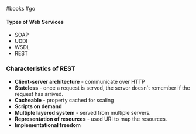 #books #go
#### Types of Web Services

* SOAP
* UDDI
* WSDL
* REST

### Characteristics of REST

* **Client-server architecture** - communicate over HTTP
* **Stateless** - once a request is served, the server doesn't remember if the request has arrived.
* **Cacheable** - property cached for scaling
* **Scripts on demand**
* **Multiple layered system** - served from multiple servers.
* **Representation of resources** - used URI to map the resources.
* **Implementational freedom**

